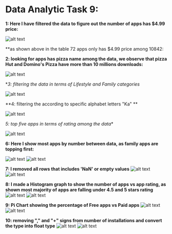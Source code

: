 # Data Analytic Task 9:

**1: Here I have filtered the data to figure out the number of apps has $4.99 price:**

![alt text](https://github.com/AI-MOO/IoT_LAB/blob/master/week%205/06-07-2020%20Sun%23Task%209/1.png)

**as shown above in the table 72 apps only has $4.99 price among 10842:


**2: looking for apps has pizza name among the data, we observe that pizza Hut and Domino's Pizza have more than 10 millions downloads:**

![alt text](https://github.com/AI-MOO/IoT_LAB/blob/master/week%205/06-07-2020%20Sun%23Task%209/2.png)


**3: filtering the data in terms of Lifestyle and Family categories*

![alt text](https://github.com/AI-MOO/IoT_LAB/blob/master/week%205/06-07-2020%20Sun%23Task%209/3.png)

**4: filtering the according to specific alphabet letters "Ka" **

![alt text](https://github.com/AI-MOO/IoT_LAB/blob/master/week%205/06-07-2020%20Sun%23Task%209/4.png)

*5: top five apps in terms of rating among the data**

![alt text](https://github.com/AI-MOO/IoT_LAB/blob/master/week%205/06-07-2020%20Sun%23Task%209/5.png)

**6: Here I show most apps by number between data, as family apps are topping first:**

![alt text](https://github.com/AI-MOO/IoT_LAB/blob/master/week%205/06-07-2020%20Sun%23Task%209/6.png)
![alt text](https://github.com/AI-MOO/IoT_LAB/blob/master/week%205/06-07-2020%20Sun%23Task%209/7.png)


**7: I removed all rows that includes 'NaN' or empty values**
![alt text](https://github.com/AI-MOO/IoT_LAB/blob/master/week%205/06-07-2020%20Sun%23Task%209/8.png)
![alt text](https://github.com/AI-MOO/IoT_LAB/blob/master/week%205/06-07-2020%20Sun%23Task%209/9.png)

**8: I made a Histogram graph to show the number of apps vs app rating, as shown most majority of apps are falling under 4.5 and 5 stars rating**
![alt text](https://github.com/AI-MOO/IoT_LAB/blob/master/week%205/06-07-2020%20Sun%23Task%209/10.png)
![alt text](https://github.com/AI-MOO/IoT_LAB/blob/master/week%205/06-07-2020%20Sun%23Task%209/10.1.png)

**9: Pi Chart showing the percentage of Free apps vs Paid apps**
![alt text](https://github.com/AI-MOO/IoT_LAB/blob/master/week%205/06-07-2020%20Sun%23Task%209/11.png)
![alt text](https://github.com/AI-MOO/IoT_LAB/blob/master/week%205/06-07-2020%20Sun%23Task%209/11.1.png)

**10: removing "," and "+" signs from number of installations and convert the type into float type**
![alt text](https://github.com/AI-MOO/IoT_LAB/blob/master/week%205/06-07-2020%20Sun%23Task%209/12.png)
![alt text](https://github.com/AI-MOO/IoT_LAB/blob/master/week%205/06-07-2020%20Sun%23Task%209/13.png)
